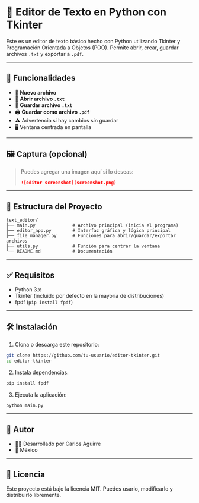 
# 📝 Editor de Texto en Python con Tkinter

Este es un editor de texto básico hecho con Python utilizando Tkinter y Programación Orientada a Objetos (POO). Permite abrir, crear, guardar archivos `.txt` y exportar a `.pdf`.

---

## 🚀 Funcionalidades

- 📄 **Nuevo archivo**
- 📂 **Abrir archivo `.txt`**
- 💾 **Guardar archivo `.txt`**
- 🖨️ **Guardar como archivo `.pdf`**
- ⚠️ Advertencia si hay cambios sin guardar
- 🖥️ Ventana centrada en pantalla

---

## 🖼️ Captura (opcional)

> Puedes agregar una imagen aquí si lo deseas:
> ```markdown
> ![editor screenshot](screenshot.png)
> ```

---

## 📁 Estructura del Proyecto

```
text_editor/
├── main.py              # Archivo principal (inicia el programa)
├── editor_app.py        # Interfaz gráfica y lógica principal
├── file_manager.py      # Funciones para abrir/guardar/exportar archivos
├── utils.py             # Función para centrar la ventana
└── README.md            # Documentación
```

---

## ✅ Requisitos

- Python 3.x
- Tkinter (incluido por defecto en la mayoría de distribuciones)
- fpdf (`pip install fpdf`)

---

## 🛠️ Instalación

1. Clona o descarga este repositorio:

```bash
git clone https://github.com/tu-usuario/editor-tkinter.git
cd editor-tkinter
```

2. Instala dependencias:

```bash
pip install fpdf
```

3. Ejecuta la aplicación:

```bash
python main.py
```

---

## 🧠 Autor

- 👨‍💻 Desarrollado por Carlos Aguirre
- 📍 México

---

## 📝 Licencia

Este proyecto está bajo la licencia MIT. Puedes usarlo, modificarlo y distribuirlo libremente.

